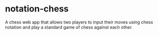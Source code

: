 # notation-chess
A chess web app that allows two players to input their moves using chess notation and play a standard game of chess against each other.
